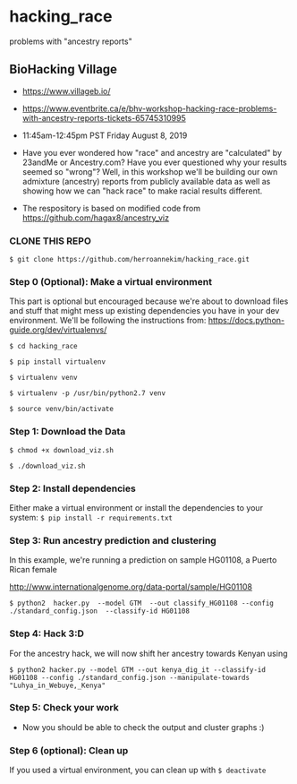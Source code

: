 # hacking_race
problems with "ancestry reports"

## BioHacking Village
* https://www.villageb.io/
* https://www.eventbrite.ca/e/bhv-workshop-hacking-race-problems-with-ancestry-reports-tickets-65745310995
* 11:45am-12:45pm PST Friday August 8, 2019

* Have you ever wondered how "race" and ancestry are "calculated" by 23andMe or Ancestry.com? Have you ever questioned why your results seemed so "wrong"? Well, in this workshop we'll be building our own admixture (ancestry) reports from publicly available data as well as showing how we can "hack race" to make racial results different.
* The respository is based on modified code from https://github.com/hagax8/ancestry_viz 

### CLONE THIS REPO 
`$ git clone https://github.com/herroannekim/hacking_race.git`

### Step 0 (Optional): Make a virtual environment 
This part is optional but encouraged because we're about to download files and stuff that might mess up existing dependencies you have in your dev environment.  We'll be following the instructions from: https://docs.python-guide.org/dev/virtualenvs/

`$ cd hacking_race`

`$ pip install virtualenv`

`$ virtualenv venv`

`$ virtualenv -p /usr/bin/python2.7 venv`

`$ source venv/bin/activate`

### Step 1: Download the Data
`$ chmod +x download_viz.sh`

`$ ./download_viz.sh`

### Step 2: Install dependencies
Either make a virtual environment or install the dependencies to your system: 
`$ pip install -r requirements.txt`

### Step 3: Run ancestry prediction and clustering
In this example, we're running a prediction on sample HG01108, a Puerto Rican female

http://www.internationalgenome.org/data-portal/sample/HG01108

`$ python2  hacker.py  --model GTM  --out classify_HG01108 --config ./standard_config.json  --classify-id HG01108`

### Step 4: Hack 3:D
For the ancestry hack, we will now shift her ancestry towards Kenyan using

`$ python2 hacker.py --model GTM --out kenya_dig_it --classify-id HG01108 --config ./standard_config.json --manipulate-towards "Luhya_in_Webuye,_Kenya"`

### Step 5: Check your work
* Now you should be able to check the output and cluster graphs :)

### Step 6 (optional): Clean up
If you used a virtual environment, you can clean up with
`$ deactivate`





